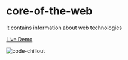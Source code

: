 # core-of-the-web
it contains information about web technologies

<a href="#">Live  Demo</a>




![code-chillout](https://user-images.githubusercontent.com/72499839/105611480-b36b6600-5dc6-11eb-8659-8ca5fb26cdb5.png)

